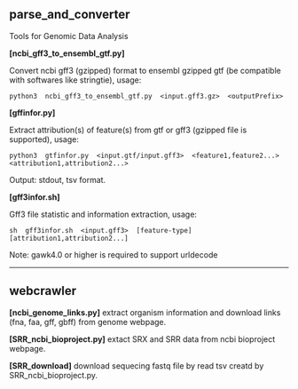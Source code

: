 ## parse_and_converter

Tools for Genomic Data Analysis

**[ncbi_gff3_to_ensembl_gtf.py]**

  Convert ncbi gff3 (gzipped) format to ensembl gzipped gtf (be compatible with softwares like stringtie), usage:

    python3  ncbi_gff3_to_ensembl_gtf.py  <input.gff3.gz>  <outputPrefix>


**[gffinfor.py]**

Extract attribution(s) of feature(s) from gtf or gff3 (gzipped file is supported), usage:

    python3  gtfinfor.py  <input.gtf/input.gff3>  <feature1,feature2...>  <attribution1,attribution2...>

Output: stdout, tsv format.



**[gff3infor.sh]**

Gff3 file statistic and information extraction, usage:

    sh  gff3infor.sh  <input.gff3>  [feature-type]  [attribution1,attribution2...]

Note: gawk4.0 or higher is required to support urldecode

***
## webcrawler

**[ncbi_genome_links.py]**
extract organism information and download links (fna, faa, gff, gbff) from genome webpage.

**[SRR_ncbi_bioproject.py]**
extact SRX and SRR data from ncbi bioproject webpage.

**[SRR_download]**
download sequecing fastq file by read tsv creatd by SRR_ncbi_bioproject.py.
